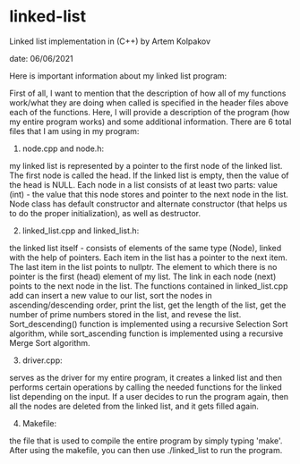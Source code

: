 # linked-list

Linked list implementation in (C++) by Artem Kolpakov 

date: 06/06/2021

Here is important information about my linked list program:

First of all, I want to mention that the description of how all of my functions work/what they are doing when called is specified in the header files
above each of the functions. Here, I will provide a description of the program (how my entire program works) and some additional information.
There are 6 total files that I am using in my program: 
      
1) node.cpp and node.h: 

my linked list is represented by a pointer to the first node of the
linked list. The first node is called the head. If the linked list is empty, then the value of the head is NULL. Each node in a list consists of at 
least two parts: value (int) - the value that this node stores and pointer to the next node in the list. Node class has default constructor and
alternate constructor (that helps us to do the proper initialization), as well as destructor. 
      
2) linked_list.cpp and linked_list.h: 

the linked list itself - consists of elements of the same type (Node), linked with the help of pointers. 
Each item in the list has a pointer to the next item. The last item in the list points to nullptr. The element to which there is no pointer is 
the first (head) element of my list. The link in each node (next) points to the next node in the list. The functions contained in linked_list.cpp 
add can insert a new value to our list, sort the nodes in ascending/descending order, print the list, get the length of the list,
get the number of prime numbers stored in the list, and revese the list. Sort_descending() function is implemented using a recursive Selection Sort algorithm, while sort_ascending function is implemented using a recursive Merge Sort algorithm.
      
3) driver.cpp:

serves as the driver for my entire program, it creates a linked list and then performs certain operations by calling the needed
functions for the linked list depending on the input. If a user decides to run the program again, then all the nodes are deleted from the linked list,
and it gets filled again.
      
4) Makefile:

the file that is used to compile the entire program by simply typing 'make'. After using the makefile, you can then use ./linked_list to run the program.
